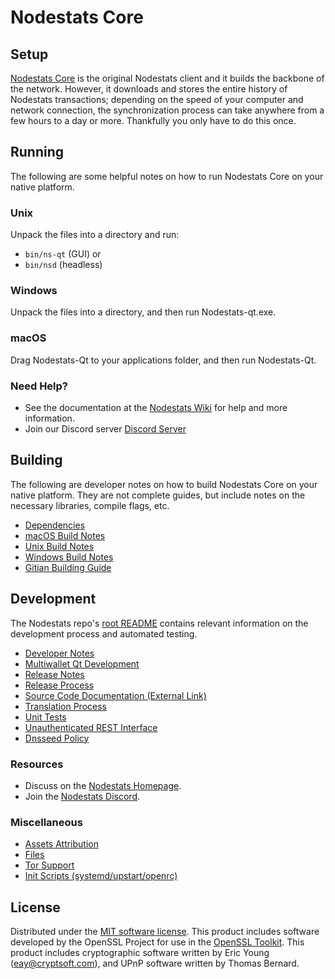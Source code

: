 Nodestats Core
=============

Setup
---------------------
[Nodestats Core](https://nodestats.net/) is the original Nodestats client and it builds the backbone of the network. However, it downloads and stores the entire history of Nodestats transactions; depending on the speed of your computer and network connection, the synchronization process can take anywhere from a few hours to a day or more. Thankfully you only have to do this once.

Running
---------------------
The following are some helpful notes on how to run Nodestats Core on your native platform.

### Unix

Unpack the files into a directory and run:

- `bin/ns-qt` (GUI) or
- `bin/nsd` (headless)

### Windows

Unpack the files into a directory, and then run Nodestats-qt.exe.

### macOS

Drag Nodestats-Qt to your applications folder, and then run Nodestats-Qt.

### Need Help?

* See the documentation at the [Nodestats Wiki](https://github.com/TeamNodestats/nodestats)
for help and more information.
* Join our Discord server [Discord Server](https://discord.gg/HapZxgUKgK)

Building
---------------------
The following are developer notes on how to build Nodestats Core on your native platform. They are not complete guides, but include notes on the necessary libraries, compile flags, etc.

- [Dependencies](dependencies.md)
- [macOS Build Notes](build-osx.md)
- [Unix Build Notes](build-unix.md)
- [Windows Build Notes](build-windows.md)
- [Gitian Building Guide](gitian-building.md)

Development
---------------------
The Nodestats repo's [root README](/README.md) contains relevant information on the development process and automated testing.

- [Developer Notes](developer-notes.md)
- [Multiwallet Qt Development](multiwallet-qt.md)
- [Release Notes](release-notes.md)
- [Release Process](release-process.md)
- [Source Code Documentation (External Link)](https://github.com/TeamNodestats/nodestats)
- [Translation Process](translation_process.md)
- [Unit Tests](unit-tests.md)
- [Unauthenticated REST Interface](REST-interface.md)
- [Dnsseed Policy](dnsseed-policy.md)

### Resources
* Discuss on the [Nodestats Homepage](https://github.com/TeamNodestats/nodestats).
* Join the [Nodestats Discord](https://discord.gg/HapZxgUKgK).

### Miscellaneous
- [Assets Attribution](assets-attribution.md)
- [Files](files.md)
- [Tor Support](tor.md)
- [Init Scripts (systemd/upstart/openrc)](init.md)

License
---------------------
Distributed under the [MIT software license](/COPYING).
This product includes software developed by the OpenSSL Project for use in the [OpenSSL Toolkit](https://www.openssl.org/). This product includes
cryptographic software written by Eric Young ([eay@cryptsoft.com](mailto:eay@cryptsoft.com)), and UPnP software written by Thomas Bernard.
